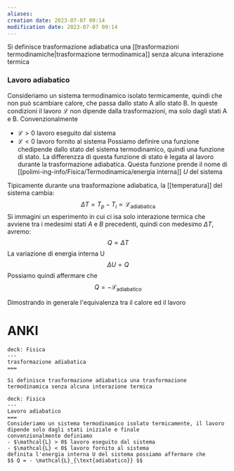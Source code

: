 ```yaml
---
aliases: 
creation date: 2023-07-07 09:14
modification date: 2023-07-07 09:14
---
```


Si definisce trasformazione adiabatica una [[trasformazioni termodinamiche|trasformazione termodinamica]] senza alcuna interazione termica


### Lavoro adiabatico 
Consideriamo un sistema termodinamico isolato termicamente, quindi che non può scambiare calore, che passa dallo stato A allo stato B.
In queste condizioni il lavoro $\mathcal{L}$ non dipende dalla trasformazioni, ma solo dagli stati A e B.
Convenzionalmente
- $\mathcal{L} > 0$ lavoro eseguito dal sistema
- $\mathcal{L} < 0$ lavoro fornito al sistema
Possiamo definire una funzione chedipende dallo stato del sistema termodinamico, quindi una funzione di stato. La differenzza di questa funzione di stato è legata al lavoro durante la trasformazione adiabatica. Questa funzione prende il nome di [[polimi-ing-info/Fisica/Termodinamica/energia interna]] $U$ del sistema

Tipicamente durante una trasformazione adiabatica, la [[temperatura]] del sistema cambia:
$$ \Delta T = T_{p} - T_{i} \propto \mathcal{L}_{\text{adiabatica}} $$
Si immagini un esperimento in cui ci isa solo interazione termica che avviene tra i medesimi stati $A$ e $B$ precedenti, quindi con medesimo $\Delta T$, avremo:
$$ Q \propto \Delta T$$
La variazione di energia interna U
$$ \Delta U = Q $$
Possiamo quindi affermare che
$$ Q = - \mathcal{L}_{\text{adiabatico}} $$

Dimostrando in generale l'equivalenza tra il calore ed il lavoro


# ANKI

```anki
deck: Fisica
---
trasformazione adiabatica
===

Si definisce trasformazione adiabatica una trasformazione termodinamica senza alcuna interazione termica
```


```anki
deck: Fisica
---
Lavoro adiabatico
===
Consideriamo un sistema termodinamico isolato termicamente, il lavoro dipende solo dagli stati iniziale e finale
convenzionalmente definiamo
- $\mathcal{L} > 0$ lavoro eseguito dal sistema
- $\mathcal{L} < 0$ lavoro fornito al sistema
definita l'energia interna U del sistema possiamo affermare che
$$ Q = - \mathcal{L}_{\text{adiabatico}} $$
```
